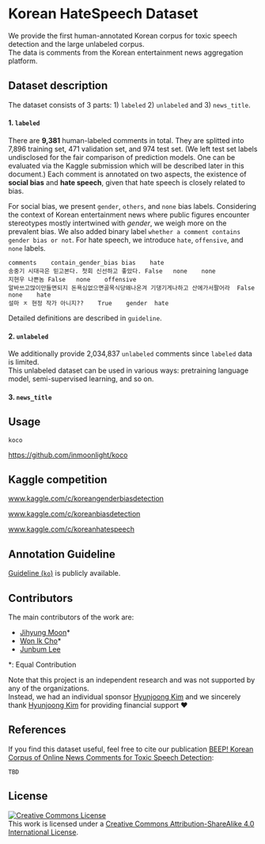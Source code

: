 # Korean HateSpeech Dataset

We provide the first human-annotated Korean corpus for toxic speech detection and the large unlabeled corpus. <br>
The data is comments from the Korean entertainment news aggregation platform. 

## Dataset description

The dataset consists of 3 parts: 1) `labeled` 2) `unlabeled` and 3) `news_title`.

#### 1. `labeled`
There are **9,381** human-labeled comments in total. They are splitted into 7,896 training set, 471 validation set, and 974 test set. (We left test set labels undisclosed for the fair comparison of prediction models. One can be evaluated via the Kaggle submission which will be described later in this document.) Each comment is annotated on two aspects, the existence of **social bias** and **hate speech**, given that hate speech is closely related to bias. <br>

For social bias, we present `gender`, `others`, and `none` bias labels. Considering the context of Korean entertainment news where public figures encounter stereotypes mostly intertwined with *gender*, we weigh more on the prevalent bias. 
We also added binary label `whether a comment contains gender bias or not`. 
For hate speech, we introduce `hate`, `offensive`, and `none` labels. 
```
comments	contain_gender_bias	bias	hate
송중기 시대극은 믿고본다. 첫회 신선하고 좋았다.	False	none	none
지현우 나쁜놈	False	none	offensive
알바쓰고많이만들면되지 돈욕심없으면골목식당왜나온겨 기댕기게나하고 산에가서팔어라	False	none	hate
설마 ㅈ 현정 작가 아니지??	True	gender	hate
```
Detailed definitions are described in `guideline`.

#### 2. `unlabeled`

We additionally provide 2,034,837 `unlabeled` comments since `labeled` data is limited. <br>
This unlabeled dataset can be used in various ways: pretraining language model, semi-supervised learning, and so on.

#### 3. `news_title`



## Usage

`koco`

https://github.com/inmoonlight/koco

## Kaggle competition

www.kaggle.com/c/koreangenderbiasdetection

www.kaggle.com/c/koreanbiasdetection

www.kaggle.com/c/koreanhatespeech


## Annotation Guideline

[Guideline (`ko`)](https://www.notion.so/c1ecb7cc52d446cc93d928d172ef8442) is publicly available. 


## Contributors

The main contributors of the work are: 
- [Jihyung Moon](https://github.com/inmoonlight)\*
- [Won Ik Cho](https://github.com/warnikchow)\*
- [Junbum Lee](https://github.com/beomi)

\*: Equal Contribution

Note that this project is an independent research and was not supported by any of the organizations. <br>
Instead, we had an individual sponsor [Hyunjoong Kim](https://github.com/lovit) and we sincerely thank [Hyunjoong Kim](https://github.com/lovit) for providing financial support :heart:

## References

If you find this dataset useful, feel free to cite our publication [BEEP! Korean Corpus of Online News Comments for Toxic Speech Detection]():
```
TBD
```

## License
<a rel="license" href="http://creativecommons.org/licenses/by-sa/4.0/"><img alt="Creative Commons License" style="border-width:0" src="https://i.creativecommons.org/l/by-sa/4.0/88x31.png" /></a><br />This work is licensed under a <a rel="license" href="http://creativecommons.org/licenses/by-sa/4.0/">Creative Commons Attribution-ShareAlike 4.0 International License</a>.
